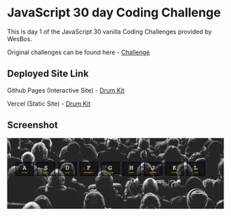 # JavaScript 30 day Coding Challenge



<p>This is day 1 of the JavaScript 30 vanilla Coding Challenges provided by WesBos. </p>

Original challenges can be found here - [Challenge](https://courses.wesbos.com/account/access/62acf4628ed3995269ccb57c/view/194130581)

<h2> Deployed Site Link </h2>

Github Pages (Interactive Site) - [Drum Kit](https://1dedios.github.io/JS30Challenges-Day1/)

Vercel (Static Site) - [Drum Kit](https://js30challenge-day1-iqnars33g-1dedios.vercel.app/)


## Screenshot

![Drumk Kit](Screenshot.png)



